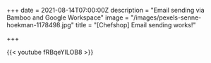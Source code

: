 +++
date = 2021-08-14T07:00:00Z
description = "Email sending via Bamboo and Google Workspace"
image = "/images/pexels-senne-hoekman-1178498.jpg"
title = "[Chefshop] Email sending works!"

+++

{{< youtube fRBqeYILOB8 >}}